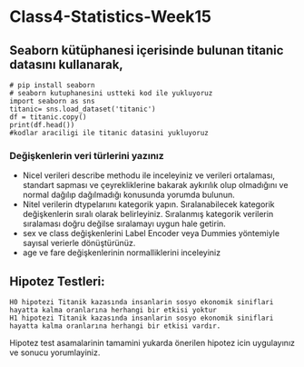 # Class4-Statistics-Week15
## Seaborn kütüphanesi içerisinde bulunan titanic datasını kullanarak,
```
# pip install seaborn
# seaborn kutuphanesini ustteki kod ile yukluyoruz
import seaborn as sns
titanic= sns.load_dataset('titanic')
df = titanic.copy()
print(df.head())
#kodlar araciligi ile titanic datasini yukluyoruz
```

### Değişkenlerin veri türlerini yazınız
- Nicel verileri describe methodu ile inceleyiniz ve verileri ortalaması, standart sapması ve çeyrekliklerine bakarak aykırılık olup olmadığını ve normal dağılıp dağılmadığı konusunda yorumda bulunun.
- Nitel verilerin dtypelarıını kategorik yapın. Sıralanabilecek kategorik değişkenlerin sıralı olarak belirleyiniz. Sıralanmış kategorik verilerin sıralaması doğru değilse sıralamayı uygun hale getirin.
- sex ve class değişkenlerini Label Encoder  veya Dummies yöntemiyle sayısal verierle dönüştürünüz.
- age ve fare değişkenlerinin normalliklerini inceleyiniz

## Hipotez Testleri:
```
H0 hipotezi Titanik kazasında insanlarin sosyo ekonomik siniflari hayatta kalma oranlarına herhangi bir etkisi yoktur
H1 hipotezi Titanik kazasında insanlarin sosyo ekonomik siniflari hayatta kalma oranlarına herhangi bir etkisi vardır.
```
Hipotez test asamalarinin tamamini yukarda önerilen hipotez icin uygulayınız ve sonucu yorumlayiniz.
